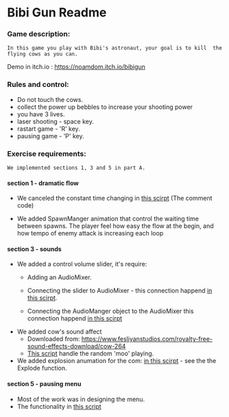 # Bibi Gun Readme

### Game description:
`In this game you play with Bibi's astronaut, your goal is to kill  the flying cows as you can.`

Demo in itch.io : https://noamdom.itch.io/bibigun 


### Rules and control: 
* Do not touch the cows.
* collect the power up bebbles to increase your shooting power
* you have 3 lives.
* laser shooting - space key.
* rastart game - 'R' key.
* pausing game - 'P' key.

### Exercise requirements: 
`We implemented sections 1, 3 and 5 in part A.`

#### section 1 - dramatic flow
* We canceled the constant time changing in [this scirpt]("https://github.com/dobzik/MainGameDev/blob/master/Lesson7/BibiGun/Assets/Script/SpawnManager.cs") (The comment code)

* We added SpawnManger animation that control the waiting time between spawns. The player feel how easy the flow at the begin, and how tempo of enemy attack is increasing each loop

#### section 3 - sounds
* We added a control volume slider, it's require:
	* Adding an AudioMixer.
	* Connecting the slider to AudioMixer - this connection happend [in this scirpt]("https://github.com/dobzik/MainGameDev/blob/master/Lesson7/BibiGun/Assets/Script/SettingMenu.cs").

	* Connecting the AudioManger object to the AudioMixer this connection happend [in this scirpt]("https://github.com/dobzik/MainGameDev/blob/master/Lesson7/BibiGun/Assets/Script/AudioManager.cs")
* We added cow's sound affect
	* Downloaded from: https://www.fesliyanstudios.com/royalty-free-sound-effects-download/cow-264
	* [This script]("https://github.com/dobzik/MainGameDev/blob/master/Lesson7/BibiGun/Assets/Script/RandomMoo.cs) handle the random 'moo' playing.
* We added explosion anumation for the com: [in this scirpt]("https://github.com/dobzik/MainGameDev/blob/master/Lesson7/BibiGun/Assets/Script/Enemy.cs") - see the the Explode function.

#### section 5 - pausing menu
* Most of the work was in designing the menu.
* The functionality in [this script]("https://github.com/dobzik/MainGameDev/blob/master/Lesson7/BibiGun/Assets/Script/PauseMenu.cs")


